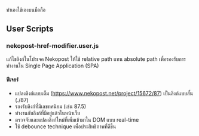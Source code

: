 ทำเองใช้เองบนมือถือ

## User Scripts

### nekopost-href-modifier.user.js
แก้ไขลิงก์ในโปรเจค Nekopost ให้ใช้ relative path แทน absolute path เพื่อรองรับการทำงานใน Single Page Application (SPA)

#### ฟีเจอร์
- แปลงลิงก์แบบเต็ม (https://www.nekopost.net/project/15672/87) เป็นลิงก์แบบสั้น (./87)
- รองรับลิงก์ที่มีเลขทศนิยม (เช่น 87.5)
- ทำงานกับลิงก์ที่มีอยู่แล้วในหน้าเว็บ
- ตรวจจับและแปลงลิงก์ใหม่ที่เพิ่มเข้ามาใน DOM แบบ real-time
- ใช้ debounce technique เพื่อประสิทธิภาพที่ดีขึ้น
